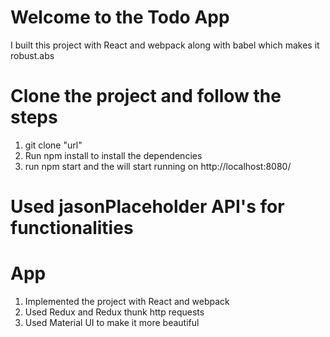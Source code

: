 # Welcome to the Todo App

I built this project with React and webpack along with babel which makes it robust.abs

# Clone the project and follow the steps

1. git clone "url"
2. Run npm install to install the dependencies
3. run npm start and the will start running on http://localhost:8080/


# Used jasonPlaceholder API's for functionalities


# App

1. Implemented the project with React and webpack
2. Used Redux and Redux thunk http requests
3. Used Material UI to make it more beautiful






